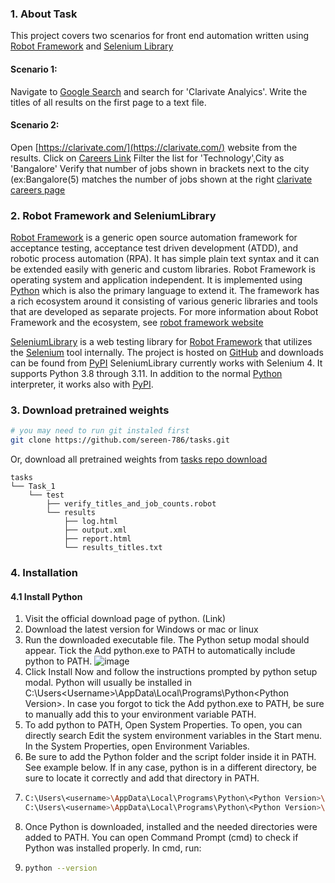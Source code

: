 ### 1. About Task

This project covers two scenarios for front end automation written using [Robot Framework](http://robotframework.org) and [Selenium Library](https://github.com/robotframework/SeleniumLibrary)

#### Scenario 1:
Navigate to [Google Search](https://www.google.com/) and search for 'Clarivate Analyics'. Write the titles of all results on the first page to a text file.
#### Scenario 2:
Open [https://clarivate.com/](https://clarivate.com/) website from the results. 
Click on [Careers Link](https://careers.clarivate.com/)
Filter the list for 'Technology',City as 'Bangalore'
Verify that number of jobs shown in brackets next to the city (ex:Bangalore(5) matches the number of jobs shown at the right [clarivate careers page](https://careers.clarivate.com/search-results)

### 2. Robot Framework and SeleniumLibrary

[Robot Framework](http://robotframework.org) is a generic open source automation framework for acceptance testing, acceptance test driven development (ATDD), and robotic process automation (RPA). It has simple plain text syntax and it can be extended easily with generic and custom libraries.
Robot Framework is operating system and application independent. It is implemented using [Python](http://python.org) which is also the primary language to extend it. The framework has a rich ecosystem around it consisting of various generic libraries and tools that are developed as separate projects. For more information about Robot Framework and the ecosystem, see [robot framework website](http://robotframework.org.)

[SeleniumLibrary](https://github.com/robotframework/SeleniumLibrary) is a web testing library for [Robot Framework](http://robotframework.org) that utilizes the [Selenium](https://www.seleniumhq.org/) tool internally. The project is hosted on [GitHub](https://github.com/robotframework/SeleniumLibrary) and downloads can be found from [PyPI](https://pypi.org/project/robotframework-seleniumlibrary/) SeleniumLibrary currently works with Selenium 4. It supports Python 3.8 through 3.11. In addition to the normal [Python](https://www.python.org/) interpreter, it works also with [PyPI](https://pypi.org/project/robotframework-seleniumlibrary/).

### 3. Download pretrained weights

```bash
# you may need to run git instaled first
git clone https://github.com/sereen-786/tasks.git
```

Or, download all pretrained weights from [tasks repo download](https://github.com/sereen-786/tasks/archive/refs/heads/main.zip)
```text
tasks
└── Task_1
    └── test
        ├── verify_titles_and_job_counts.robot
        └── results
            ├── log.html
            ├── output.xml
            ├── report.html
            └── results_titles.txt
```
### 4. Installation
#### 4.1 Install Python
1. Visit the official download page of python. (Link)
2. Download the latest version for Windows or mac or linux
3. Run the downloaded executable file. The Python setup modal should appear. Tick the Add python.exe to PATH to automatically include python to PATH.
    ![image](https://github.com/sereen-786/tasks/assets/82365795/2a5eeb63-f40d-4fbc-bf3c-1844407e428f)
4. Click Install Now and follow the instructions prompted by python setup modal. Python will usually be installed in C:\Users\<Username>\AppData\Local\Programs\Python\<Python Version>. In case you forgot to tick the Add python.exe to PATH, be sure to manually add this to your environment variable PATH.
5. To add python to PATH, Open System Properties. To open, you can directly search Edit the system environment variables in the Start menu. In the System Properties, open Environment Variables.
6. Be sure to add the Python folder and the script folder inside it in PATH. See example below. If in any case, python is in a different directory, be sure to locate it correctly and add that directory in PATH.
7. ```bash
   C:\Users\<username>\AppData\Local\Programs\Python\<Python Version>\
   C:\Users\<username>\AppData\Local\Programs\Python\<Python Version>\Scripts\
   ```
8. Once Python is downloaded, installed and the needed directories were added to PATH. You can open Command Prompt (cmd) to check if Python was installed properly. In cmd, run:
9. ```bash
   python --version
   ```





